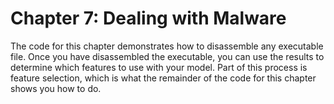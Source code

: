 # Chapter 7: Dealing with Malware
The code for this chapter demonstrates how to disassemble any executable file. Once you have disassembled the executable, you can use the results to determine which features to use with your model. Part of this process is feature selection, which is what the remainder of the code for this chapter shows you how to do.
